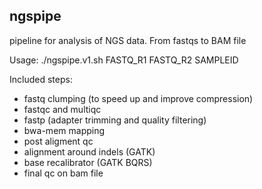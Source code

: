 ## ngspipe
pipeline for analysis of NGS data. From fastqs to BAM file


Usage:
./ngspipe.v1.sh FASTQ_R1 FASTQ_R2 SAMPLEID


Included steps:
- fastq clumping (to speed up and improve compression)
- fastqc and multiqc
- fastp (adapter trimming and quality filtering)
- bwa-mem mapping
- post aligment qc
- alignment around indels (GATK)
- base recalibrator (GATK BQRS)
- final qc on bam file